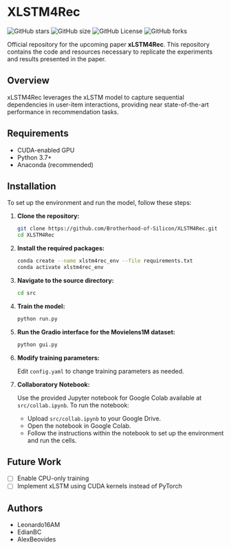# XLSTM4Rec
![GitHub stars](https://img.shields.io/github/stars/Brotherhood-of-Silicon/XLSTM4Rec) 
![GitHub size](https://img.shields.io/github/repo-size/Brotherhood-of-Silicon/XLSTM4Rec) 
![GitHub License](https://img.shields.io/github/license/Brotherhood-of-Silicon/XLSTM4Rec)
![GitHub forks](https://img.shields.io/github/forks/Brotherhood-of-Silicon/XLSTM4Rec) 


Official repository for the upcoming paper **xLSTM4Rec**. This repository contains the code and resources necessary to replicate the experiments and results presented in the paper.

## Overview

xLSTM4Rec leverages the xLSTM model to capture sequential dependencies in user-item interactions, providing near state-of-the-art performance in recommendation tasks.

## Requirements

- CUDA-enabled GPU
- Python 3.7+
- Anaconda (recommended)

## Installation

To set up the environment and run the model, follow these steps:

1. **Clone the repository:**

   ```bash
   git clone https://github.com/Brotherhood-of-Silicon/XLSTM4Rec.git
   cd XLSTM4Rec
   ```

2. **Install the required packages:**

   ```bash
   conda create --name xlstm4rec_env --file requirements.txt
   conda activate xlstm4rec_env
   ```

3. **Navigate to the source directory:**

   ```bash
   cd src
   ```

4. **Train the model:**

   ```bash
   python run.py
   ```

5. **Run the Gradio interface for the Movielens1M dataset:**

   ```bash
   python gui.py
   ```

6. **Modify training parameters:**

   Edit `config.yaml` to change training parameters as needed.

7. **Collaboratory Notebook:**

   Use the provided Jupyter notebook for Google Colab available at `src/collab.ipynb`. To run the notebook:

   - Upload `src/collab.ipynb` to your Google Drive.
   - Open the notebook in Google Colab.
   - Follow the instructions within the notebook to set up the environment and run the cells.

## Future Work

- [ ] Enable CPU-only training
- [ ] Implement xLSTM using CUDA kernels instead of PyTorch

## Authors

- Leonardo16AM
- EdianBC
- AlexBeovides
